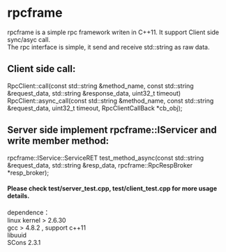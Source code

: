 # rpcframe
rpcframe is a simple rpc framework writen in C++11. It support Client side sync/asyc call.<br>
The rpc interface is simple, it send and receive std::string as raw data.<br>
## Client side call: <br>
RpcClient::call(const std::string &method_name, const std::string &request_data, std::string &response_data, uint32_t timeout)<br>
RpcClient::async_call(const std::string &method_name, const std::string &request_data, uint32_t timeout, RpcClientCallBack *cb_obj);<br>
## Server side implement rpcframe::IServicer and write member method:<br>
rpcframe::IService::ServiceRET test_method_async(const std::string &request_data, std::string &resp_data, rpcframe::RpcRespBroker *resp_broker);
<br>
#### Please check test/server_test.cpp, test/client_test.cpp for more usage details.<br>

dependence：<br>
    linux kernel > 2.6.30<br>
    gcc > 4.8.2 , support c++11<br>
    libuuid<br>
    SCons 2.3.1<br>
